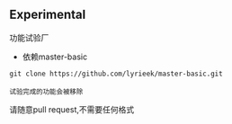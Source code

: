 ## Experimental

功能试验厂

- 依赖master-basic

```markdown
git clone https://github.com/lyrieek/master-basic.git
```

`试验完成的功能会被移除`

请随意pull request,不需要任何格式